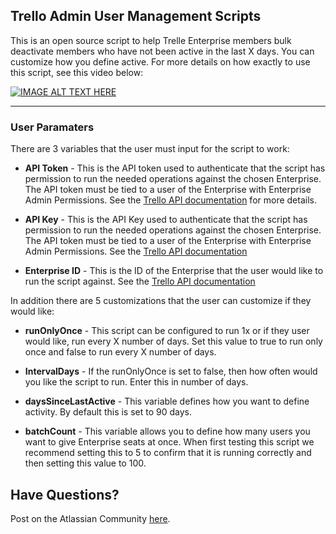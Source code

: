 ## Trello Admin User Management Scripts

This is an open source script to help Trelle Enterprise members bulk deactivate members who have not been active in the last X days. You can customize how you define active. For more details on how exactly to use this script, see this video below: 

[![IMAGE ALT TEXT HERE](https://img.youtube.com/vi/GwvZ0KWFiCM/0.jpg)](https://www.youtube.com/watch?v=GwvZ0KWFiCM) 


---
### User Paramaters 

There are 3 variables that the user must input for the script to work:

- **API Token** - This is the API token used to authenticate that the script has permission to run the needed operations against the chosen Enterprise. The API token must be tied to a user of the Enterprise with Enterprise Admin Permissions. See the [Trello API documentation](https://developer.atlassian.com/cloud/trello/guides/rest-api/api-introduction/)
 for more details. 

- **API Key** - This is the API Key used to authenticate that the script has permission to run the needed operations against the chosen Enterprise. The API token must be tied to a user of the Enterprise with Enterprise Admin Permissions. See the [Trello API documentation](https://developer.atlassian.com/cloud/trello/guides/rest-api/api-introduction/)

- **Enterprise ID** - This is the ID of the Enterprise that the user would like to run the script against. See the [Trello API documentation](https://developer.atlassian.com/cloud/trello/guides/rest-api/api-introduction/)

 

In addition there are 5 customizations that the user can customize if they would like: 

- **runOnlyOnce** - This script can be configured to run 1x or if they user would like, run every X number of days. Set this value to true to run only once and false to run every X number of days. 

- **IntervalDays** - If the runOnlyOnce is set to false, then how often would you like the script to run. Enter this in number of days. 

- **daysSinceLastActive** - This variable defines how you want to define activity. By default this is set to 90 days. 

- **batchCount** - This variable allows you to define how many users you want to give Enterprise seats at once. When first testing this script we recommend setting this to 5 to confirm that it is running correctly and then setting this value to 100.

## Have Questions?
Post on the Atlassian Community [here](https://community.atlassian.com/t5/Trello/ct-p/trello). 

